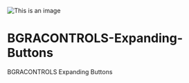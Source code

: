 ![This is an image](https://github.com/josh65github/josh65giyhub/blob/1a10aca4d007b2bbcc4aa85bb19cfc2fb1734e72/header.png)
# BGRACONTROLS-Expanding-Buttons
BGRACONTROLS Expanding Buttons
